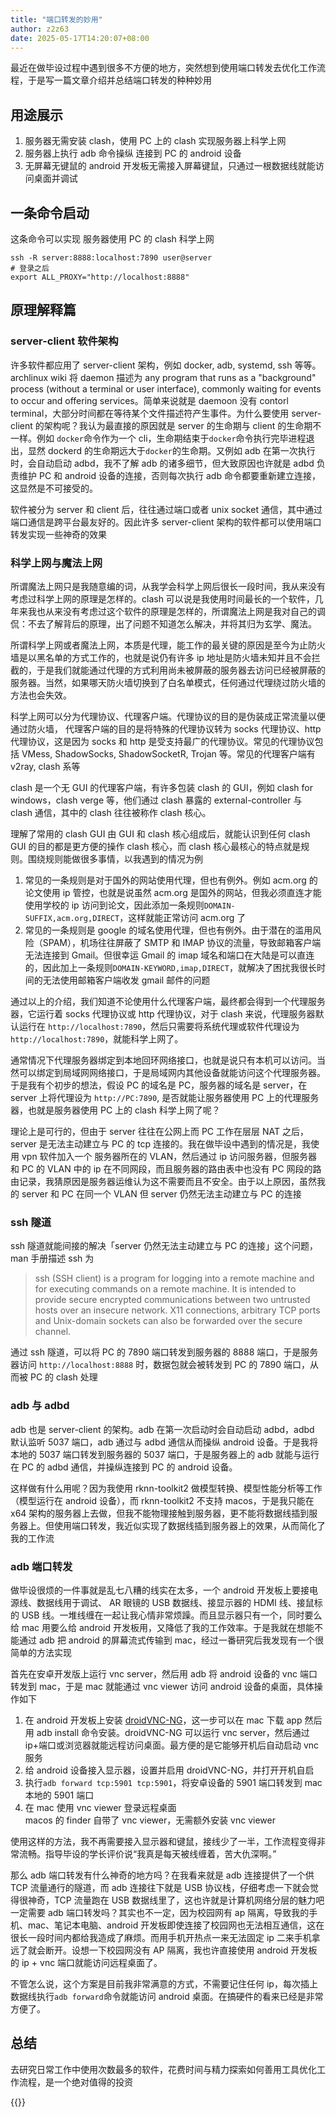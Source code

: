 ```yaml
---
title: "端口转发的妙用"
author: z2z63
date: 2025-05-17T14:20:07+08:00
---
```


最近在做毕设过程中遇到很多不方便的地方，突然想到使用端口转发去优化工作流程，于是写一篇文章介绍并总结端口转发的种种妙用  

## 用途展示

1. 服务器无需安装 clash，使用 PC 上的 clash 实现服务器上科学上网
2. 服务器上执行 adb 命令操纵 连接到 PC 的 android 设备
3. 无屏幕无键鼠的 android 开发板无需接入屏幕键鼠，只通过一根数据线就能访问桌面并调试

<!--more-->
## 一条命令启动

这条命令可以实现 服务器使用 PC 的 clash 科学上网

```shell
ssh -R server:8888:localhost:7890 user@server
# 登录之后
export ALL_PROXY="http://localhost:8888"
```

## 原理解释篇

### server-client 软件架构

许多软件都应用了 server-client 架构，例如 docker, adb, systemd, ssh 等等。archlinux wiki 将 daemon 描述为 any program that runs as a "background" process (without a terminal or user interface), commonly waiting for events to occur and offering services。简单来说就是 daemoon 没有 contorl terminal，大部分时间都在等待某个文件描述符产生事件。为什么要使用 server-client 的架构呢？我认为最直接的原因就是 server 的生命期与 client 的生命期不一样。例如 `docker`命令作为一个 cli，生命期结束于`docker`命令执行完毕进程退出，显然 dockerd 的生命期远大于`docker`的生命期。又例如 adb 在第一次执行时，会自动启动 adbd，我不了解 adb 的诸多细节，但大致原因也许就是 adbd 负责维护 PC 和 android 设备的连接，否则每次执行 adb 命令都要重新建立连接，这显然是不可接受的。

软件被分为 server 和 client 后，往往通过端口或者 unix socket 通信，其中通过端口通信是跨平台最友好的。因此许多 server-client 架构的软件都可以使用端口转发实现一些神奇的效果

### 科学上网与魔法上网

所谓魔法上网只是我随意编的词，从我学会科学上网后很长一段时间，我从来没有考虑过科学上网的原理是怎样的。clash 可以说是我使用时间最长的一个软件，几年来我也从来没有考虑过这个软件的原理是怎样的，所谓魔法上网是我对自己的调侃：不去了解背后的原理，出了问题不知道怎么解决，并将其归为玄学、魔法。

所谓科学上网或者魔法上网，本质是代理，能工作的最关键的原因是至今为止防火墙是以黑名单的方式工作的，也就是说仍有许多 ip 地址是防火墙未知并且不会拦截的，于是我们就能通过代理的方式利用尚未被屏蔽的服务器去访问已经被屏蔽的服务器。当然，如果哪天防火墙切换到了白名单模式，任何通过代理绕过防火墙的方法也会失效。

科学上网可以分为代理协议、代理客户端。代理协议的目的是伪装成正常流量以便通过防火墙， 代理客户端的目的是将特殊的代理协议转为 socks 代理协议、http 代理协议，这是因为 socks 和 http 是受支持最广的代理协议。常见的代理协议包括 VMess, ShadowSocks, ShadowSocketR, Trojan 等。常见的代理客户端有 v2ray, clash 系等  

clash 是一个无 GUI 的代理客户端，有许多包装 clash 的 GUI，例如 clash for windows，clash verge 等，他们通过 clash 暴露的 external-controller 与 clash 通信，其中的 clash 往往被称作 clash 核心。

理解了常用的 clash GUI 由 GUI 和 clash 核心组成后，就能认识到任何 clash GUI 的目的都是更方便的操作 clash 核心，而 clash 核心最核心的特点就是规则。围绕规则能做很多事情，以我遇到的情况为例

1. 常见的一条规则是对于国外的网站使用代理，但也有例外。例如 acm.org 的论文使用 ip 管控，也就是说虽然 acm.org 是国外的网站，但我必须直连才能使用学校的 ip 访问到论文，因此添加一条规则`DOMAIN-SUFFIX,acm.org,DIRECT`，这样就能正常访问 acm.org 了
2. 常见的一条规则是 google 的域名使用代理，但也有例外。由于潜在的滥用风险（SPAM），机场往往屏蔽了 SMTP 和 IMAP 协议的流量，导致邮箱客户端无法连接到 Gmail。但很幸运 Gmail 的 imap 域名和端口在大陆是可以直连的，因此加上一条规则`DOMAIN-KEYWORD,imap,DIRECT`，就解决了困扰我很长时间的无法使用邮箱客户端收发 gmail 邮件的问题

通过以上的介绍，我们知道不论使用什么代理客户端，最终都会得到一个代理服务器，它运行着 socks 代理协议或 http 代理协议，对于 clash 来说，代理服务器默认运行在 `http://localhost:7890`，然后只需要将系统代理或软件代理设为 `http://localhost:7890`，就能科学上网了。

通常情况下代理服务器绑定到本地回环网络接口，也就是说只有本机可以访问。当然可以绑定到局域网网络接口，于是局域网内其他设备就能访问这个代理服务器。于是我有个初步的想法，假设 PC 的域名是 PC，服务器的域名是 server，在 server 上将代理设为 `http://PC:7890`, 是否就能让服务器使用 PC 上的代理服务器，也就是服务器使用 PC 上的 clash 科学上网了呢？

理论上是可行的，但由于 server 往往在公网上而 PC 工作在层层 NAT 之后，server 是无法主动建立与 PC 的 tcp 连接的。我在做毕设中遇到的情况是，我使用 vpn 软件加入一个 服务器所在的 VLAN，然后通过 ip 访问服务器，但服务器和 PC 的 VLAN 中的 ip 在不同网段，而且服务器的路由表中也没有 PC 网段的路由记录，我猜原因是服务器运维认为这不需要而且不安全。由于以上原因，虽然我的 server 和 PC 在同一个 VLAN 但 server 仍然无法主动建立与 PC 的连接

### ssh 隧道

ssh 隧道就能间接的解决「server 仍然无法主动建立与 PC 的连接」这个问题，man 手册描述 ssh 为
> ssh (SSH client) is a program for logging into a remote machine and for executing commands on a remote machine.  It is intended to provide secure encrypted communications between two untrusted hosts over an insecure network.  X11 connections, arbitrary TCP ports and Unix-domain sockets can also be forwarded over the secure channel.

通过 ssh 隧道，可以将 PC 的 7890 端口转发到服务器的 8888 端口，于是服务器访问 `http://localhost:8888` 时，数据包就会被转发到 PC 的 7890 端口，从而被 PC 的 clash 处理

### adb 与 adbd

adb 也是 server-client 的架构。adb 在第一次启动时会自动启动 adbd，adbd 默认监听 5037 端口，adb 通过与 adbd 通信从而操纵 android 设备。于是我将本地的 5037 端口转发到服务器的 5037 端口，于是服务器上的 adb 就能与运行在 PC 的 adbd 通信，并操纵连接到 PC 的 android 设备。

这样做有什么用呢？因为我使用 rknn-toolkit2 做模型转换、模型性能分析等工作（模型运行在 android 设备），而 rknn-toolkit2 不支持 macos，于是我只能在 x64 架构的服务器上去做，但我不能物理接触到服务器，更不能将数据线插到服务器上。但使用端口转发，我近似实现了数据线插到服务器上的效果，从而简化了我的工作流

### adb 端口转发

做毕设很烦的一件事就是乱七八糟的线实在太多，一个 android 开发板上要接电源线、数据线用于调试、 AR 眼镜的 USB 数据线、接显示器的 HDMI 线、接鼠标的 USB 线。一堆线缠在一起让我心情非常烦躁。而且显示器只有一个，同时要么给 mac 用要么给 android 开发板用，又降低了我的工作效率。于是我就在想能不能通过 adb 把 android 的屏幕流式传输到 mac，经过一番研究后我发现有一个很简单的方法实现

首先在安卓开发版上运行 vnc server，然后用 adb 将 android 设备的 vnc 端口转发到 mac，于是 mac 就能通过 vnc viewer 访问 android 设备的桌面，具体操作如下

1. 在 android 开发板上安装 [droidVNC-NG](https://github.com/bk138/droidVNC-NG)，这一步可以在 mac 下载 app 然后用 adb install 命令安装。droidVNC-NG 可以运行 vnc server，然后通过 ip+端口或浏览器就能远程访问桌面。最方便的是它能够开机后自动启动 vnc 服务
2. 给 android 设备接入显示器，设置并启用 droidVNC-NG，并打开开机自启
3. 执行`adb forward tcp:5901 tcp:5901`，将安卓设备的 5901 端口转发到 mac 本地的 5901 端口
4. 在 mac 使用 vnc viewer 登录远程桌面  
   macos 的 finder 自带了 vnc viewer，无需额外安装 vnc viewer

使用这样的方法，我不再需要接入显示器和键鼠，接线少了一半，工作流程变得非常流畅。指导毕设的学长评价说“我真是每天被线缠着，苦大仇深啊。”

那么 adb 端口转发有什么神奇的地方吗？在我看来就是 adb 连接提供了一个供 TCP 流量通行的隧道，而 adb 连接往下就是 USB 协议栈，仔细考虑一下就会觉得很神奇，TCP 流量跑在 USB 数据线里了，这也许就是计算机网络分层的魅力吧  
一定需要 adb 端口转发吗？其实也不一定，因为校园网有 ap 隔离，导致我的手机、mac、笔记本电脑、android 开发板即使连接了校园网也无法相互通信，这在很长一段时间内都给我造成了麻烦。而用手机开热点一来无法固定 ip 二来手机拿远了就会断开。设想一下校园网没有 AP 隔离，我也许直接使用 android 开发板的 ip + vnc 端口就能访问远程桌面了。

不管怎么说，这个方案是目前我非常满意的方式，不需要记住任何 ip，每次插上数据线执行`adb forward`命令就能访问 android 桌面。在搞硬件的看来已经是非常方便了。

## 总结

去研究日常工作中使用次数最多的软件，花费时间与精力探索如何善用工具优化工作流程，是一个绝对值得的投资

{{<youtube TYq1QInreZo>}}